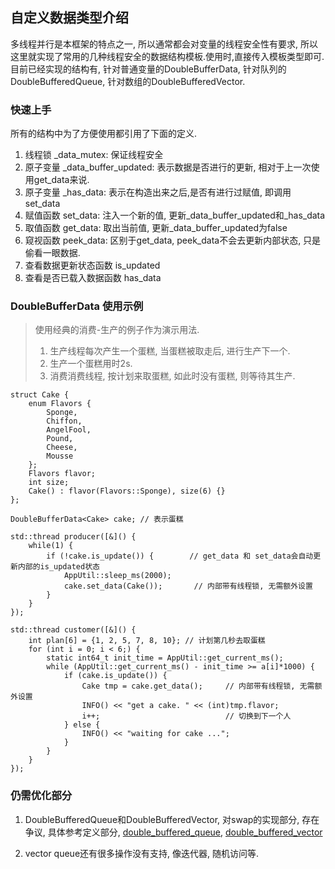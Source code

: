 ## 自定义数据类型介绍

多线程并行是本框架的特点之一, 所以通常都会对变量的线程安全性有要求, 所以这里就实现了常用的几种线程安全的数据结构模板.使用时,直接传入模板类型即可.目前已经实现的结构有, 针对普通变量的DoubleBufferData, 针对队列的DoubleBufferedQueue, 针对数组的DoubleBufferedVector. 

### 快速上手

所有的结构中为了方便使用都引用了下面的定义.

1. 线程锁 _data_mutex: 保证线程安全
2. 原子变量 _data_buffer_updated: 表示数据是否进行的更新, 相对于上一次使用get_data来说.
3. 原子变量 _has_data: 表示在构造出来之后,是否有进行过赋值, 即调用set_data
4. 赋值函数 set_data: 注入一个新的值, 更新_data_buffer_updated和_has_data
5. 取值函数 get_data: 取出当前值, 更新_data_buffer_updated为false
6. 窥视函数 peek_data: 区别于get_data, peek_data不会去更新内部状态, 只是偷看一眼数据.
7. 查看数据更新状态函数 is_updated
8. 查看是否已载入数据函数 has_data

### DoubleBufferData 使用示例

> 使用经典的消费-生产的例子作为演示用法.
> 1. 生产线程每次产生一个蛋糕, 当蛋糕被取走后, 进行生产下一个. 
> 2. 生产一个蛋糕用时2s.
> 3. 消费消费线程, 按计划来取蛋糕, 如此时没有蛋糕, 则等待其生产.

```
struct Cake {
    enum Flavors {
        Sponge,
        Chiffon,
        AngelFool,
        Pound,
        Cheese,
        Mousse
    };
    Flavors flavor;
    int size;
    Cake() : flavor(Flavors::Sponge), size(6) {}
};

DoubleBufferData<Cake> cake; // 表示蛋糕

std::thread producer([&]() {
    while(1) {
        if (!cake.is_update()) {        // get_data 和 set_data会自动更新内部的is_updated状态
            AppUtil::sleep_ms(2000);
            cake.set_data(Cake());       // 内部带有线程锁, 无需额外设置
        }
    }
});

std::thread customer([&]() {
    int plan[6] = {1, 2, 5, 7, 8, 10}; // 计划第几秒去取蛋糕
    for (int i = 0; i < 6;) {
        static int64_t init_time = AppUtil::get_current_ms();
        while (AppUtil::get_current_ms() - init_time >= a[i]*1000) {
            if (cake.is_update()) {
                Cake tmp = cake.get_data();     // 内部带有线程锁, 无需额外设置
                INFO() << "get a cake. " << (int)tmp.flavor;
                i++;                            // 切换到下一个人
            } else {
                INFO() << "waiting for cake ...";
            }
        }
    }
});
```

### 仍需优化部分

1. DoubleBufferedQueue和DoubleBufferedVector, 对swap的实现部分, 存在争议, 具体参考定义部分, [double_buffered_queue](./double_buffered_queue.hpp), [double_buffered_vector](./double_buffered_vector.hpp)

2. vector queue还有很多操作没有支持, 像迭代器, 随机访问等.
